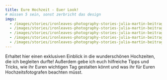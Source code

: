 ```yaml
---
title: Eure Hochzeit - Euer Look!
# müssen 5 sein, sonst zerbricht das design
imgs:
  - /images/stories/ironleaves-photography-stories-julia-martin-beitrag-ablauf-dom-urban-brautpaarshooting.jpg
  - /images/stories/ironleaves-photography-stories-julia-martin-beitrag-ablauf-dom-urban-brautpaarshooting.jpg
  - /images/stories/ironleaves-photography-stories-julia-martin-beitrag-ablauf-dom-urban-brautpaarshooting.jpg
  - /images/stories/ironleaves-photography-stories-julia-martin-beitrag-ablauf-dom-urban-brautpaarshooting.jpg
  - /images/stories/ironleaves-photography-stories-julia-martin-beitrag-ablauf-dom-urban-brautpaarshooting.jpg
---
```


Erhaltet hier einen exklusiven Einblick in die wunderschönen Hochzeiten, die ich begleiten
durfte! Außerdem gebe ich euch hilfreiche Tipps und Tricks, wie ihr Euren wichtigen Tag
gestalten könnt und was ihr für Euren Hochzeitsfotografen beachten müsst.
